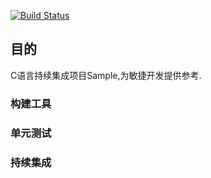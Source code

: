[![Build Status][build-status-img]][travis-ci]

## 目的

C语言持续集成项目Sample,为敏捷开发提供参考.

### 构建工具

### 单元测试

### 持续集成



[build-status-img]: https://travis-ci.org/joans321/c-sample.png?branch=master
[travis-ci]: https://travis-ci.org/joans321/c-sample

